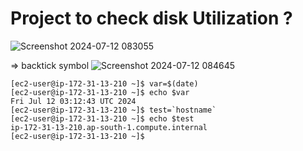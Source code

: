 # Project to check disk Utilization ?
![Screenshot 2024-07-12 083055](https://github.com/user-attachments/assets/feca2b15-304f-4b6f-90cf-4195ee894409)

 => backtick  symbol
![Screenshot 2024-07-12 084645](https://github.com/user-attachments/assets/127cc7f2-cce6-4bec-901a-02cdae1a633e)


```
[ec2-user@ip-172-31-13-210 ~]$ var=$(date)
[ec2-user@ip-172-31-13-210 ~]$ echo $var
Fri Jul 12 03:12:43 UTC 2024
[ec2-user@ip-172-31-13-210 ~]$ test=`hostname`
[ec2-user@ip-172-31-13-210 ~]$ echo $test
ip-172-31-13-210.ap-south-1.compute.internal
[ec2-user@ip-172-31-13-210 ~]$ 
```

